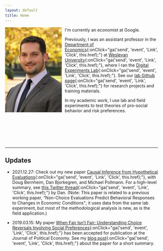 ```yaml
---
layout: default
title: Home
---
```


<img style="padding-right: 10px; float: left" src="assets/img/Jeff.jpg" height="280" />

I'm currently an economist at Google.

Previously, I was an assistant professor in the [Department of Economics](http://www.wesleyan.edu/econ/){:onClick="ga('send', 'event', 'Link', 'Click', this.href);"} at [Wesleyan University](http://www.wesleyan.edu/){:onClick="ga('send', 'event', 'Link', 'Click', this.href);"}, where  I ran the [Digital Experiments Lab](https://naecker-lab.github.io/){:onClick="ga('send', 'event', 'Link', 'Click', this.href);"}. See our [lab Github page](https://github.com/naecker-lab){:onClick="ga('send', 'event', 'Link', 'Click', this.href);"} for research projects and training materials.

In my academic work, I use lab and field experiments to test theories of pro-social behavior and risk preferences.

<br><br><br><br><br>

***

## Updates

- 2021.12.27: Check out my new paper [Causal Inference from Hypothetical Evaluations](https://bit.ly/hyp-inference-ssrn){:onClick="ga('send', 'event', 'Link', 'Click', this.href);"}, with Doug Bernheim, Dan Bjorkegren, and Michael Pollmann. For a high-level summary, see [this Twitter thread](https://bit.ly/hyp-inference-dan-thread){:onClick="ga('send', 'event', 'Link', 'Click', this.href);"} by Dan.  (Note: This paper is related to a previous working paper, “Non-Choice Evaluations Predict Behavioral Responses to Changes in Economic Conditions"; it uses data from the same lab experiment, but most of the methodological analysis is new, as is the field application.)

- 2019.03.15: My paper [When Fair Isn’t Fair: Understanding Choice Reversals Involving Social Preferences](http://jeffnaecker.com/assets/papers/fairness.pdf){:onClick="ga('send', 'event', 'Link', 'Click', this.href);"} has been accepted for publication at the Journal of Political Economy. See my [blog post](blog/2018/10/16/updated-fairness){:onClick="ga('send', 'event', 'Link', 'Click', this.href);"} about the paper for a short summary.